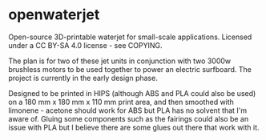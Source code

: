 # openwaterjet
Open-source 3D-printable waterjet for small-scale applications. Licensed under a CC BY-SA 4.0 license - see COPYING.

The plan is for two of these jet units in conjunction with two 3000w brushless motors to be used together to power an electric surfboard. The project is currently in the early design phase.

Designed to be printed in HIPS (although ABS and PLA could also be used) on a 180 mm x 180 mm x 110 mm print area, and then smoothed with limonene - acetone should work for ABS but PLA has no solvent that I'm aware of. Gluing some components such as the fairings could also be an issue with PLA but I believe there are some glues out there that work with it.
